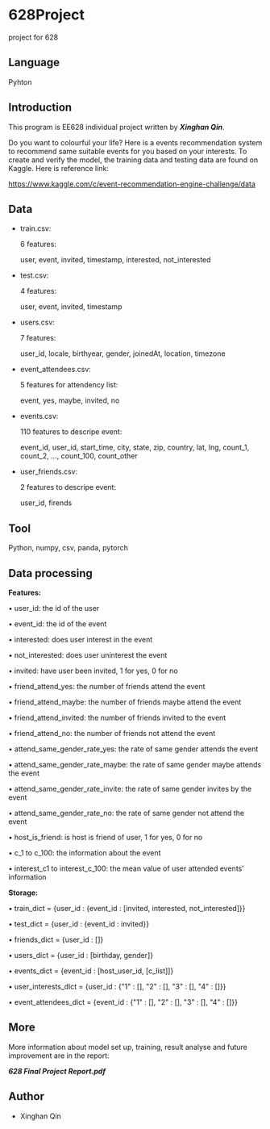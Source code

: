 # 628Project
project for 628

## Language

Pyhton

## Introduction

This program is EE628 individual project written by _**Xinghan Qin**_.

Do you want to colourful your life? Here is a events recommendation system to recommend same suitable events for you based on your interests. To create and verify the model, the training data and testing data are found on Kaggle. Here is reference link:

https://www.kaggle.com/c/event-recommendation-engine-challenge/data

##

## Data

* train.csv:

  6 features: 
  
  user, event, invited, timestamp, interested, not_interested

* test.csv:

  4 features:
  
  user, event, invited, timestamp

* users.csv:

  7 features: 
  
  user_id, locale, birthyear, gender, joinedAt, location, timezone

* event_attendees.csv:

  5 features for attendency list: 
  
  event, yes, maybe, invited, no

* events.csv:

  110 features to descripe event: 
  
  event_id, user_id, start_time, city, state, zip, country, lat, lng, count_1, count_2, ..., count_100, count_other
  
* user_friends.csv:

  2 features to descripe event: 
  
  user_id, firends

## Tool

Python, numpy, csv, panda, pytorch

##

## Data processing

__Features:__

•	user_id: the id of the user

•	event_id: the id of the event

•	interested: does user interest in the event

•	not_interested: does user uninterest the event

•	invited: have user been invited, 1 for yes, 0 for no

•	friend_attend_yes: the number of friends attend the event

•	friend_attend_maybe: the number of friends maybe attend the event

•	friend_attend_invited: the number of friends invited to the event

•	friend_attend_no: the number of friends not attend the event

•	attend_same_gender_rate_yes: the rate of same gender attends the event

•	attend_same_gender_rate_maybe: the rate of same gender maybe attends the event

•	attend_same_gender_rate_invite: the rate of same gender invites by the event

•	attend_same_gender_rate_no: the rate of same gender not attend the event

•	host_is_friend: is host is friend of user, 1 for yes, 0 for no

•	c_1 to c_100: the information about the event

•	interest_c1 to interest_c_100: the mean value of user attended events’ information

__Storage:__

•	train_dict = {user_id : {event_id : [invited, interested, not_interested]}}

•	test_dict = {user_id : {event_id : invited}}

•	friends_dict = {user_id : []}

•	users_dict = {user_id : [birthday, gender]}

•	events_dict = {event_id : [host_user_id, [c_list]]}

•	user_interests_dict = {user_id : {"1" : [], "2" : [], "3" : [], "4" : []}}

•	event_attendees_dict = {event_id : {"1" : [], "2" : [], "3" : [], "4" : []}}

##

## More

More information about model set up, training, result analyse and future improvement are in the report:

_**628 Final Project Report.pdf**_

##

## Author

* Xinghan Qin

##
